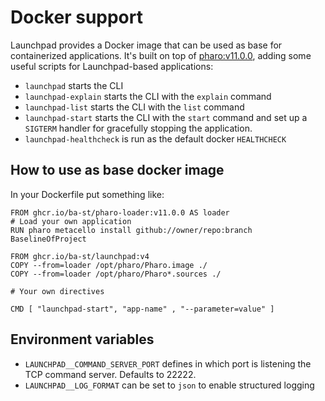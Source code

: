 # Docker support

Launchpad provides a Docker image that can be used as base for containerized
applications. It's built on top of [pharo:v11.0.0](https://github.com/ba-st/docker-pharo-runtime),
adding some useful scripts for Launchpad-based applications:

- `launchpad` starts the CLI
- `launchpad-explain` starts the CLI with the `explain` command
- `launchpad-list` starts the CLI with the `list` command
- `launchpad-start` starts the CLI with the `start` command and set up
  a `SIGTERM` handler for gracefully stopping the application.
- `launchpad-healthcheck` is run as the default docker `HEALTHCHECK`

## How to use as base docker image

In your Dockerfile put something like:

```docker
FROM ghcr.io/ba-st/pharo-loader:v11.0.0 AS loader
# Load your own application
RUN pharo metacello install github://owner/repo:branch BaselineOfProject

FROM ghcr.io/ba-st/launchpad:v4
COPY --from=loader /opt/pharo/Pharo.image ./
COPY --from=loader /opt/pharo/Pharo*.sources ./

# Your own directives

CMD [ "launchpad-start", "app-name" , "--parameter=value" ]
```

## Environment variables

- `LAUNCHPAD__COMMAND_SERVER_PORT` defines in which port is listening the TCP
  command server. Defaults to 22222.
- `LAUNCHPAD__LOG_FORMAT` can be set to `json` to enable structured logging
